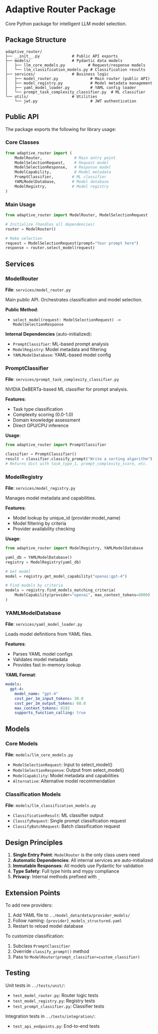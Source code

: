 # Adaptive Router Package

Core Python package for intelligent LLM model selection.

## Package Structure

```
adaptive_router/
├── __init__.py              # Public API exports
├── models/                  # Pydantic data models
│   ├── llm_core_models.py          # Request/response models
│   └── llm_classification_models.py # Classification results
├── services/                # Business logic
│   ├── model_router.py              # Main router (public API)
│   ├── model_registry.py            # Model metadata management
│   ├── yaml_model_loader.py         # YAML config loader
│   └── prompt_task_complexity_classifier.py  # ML classifier
└── utils/                   # Utilities
    └── jwt.py                       # JWT authentication
```

## Public API

The package exports the following for library usage:

### Core Classes

```python
from adaptive_router import (
    ModelRouter,              # Main entry point
    ModelSelectionRequest,    # Request model
    ModelSelectionResponse,   # Response model
    ModelCapability,          # Model metadata
    PromptClassifier,        # ML classifier
    YAMLModelDatabase,       # Model database
    ModelRegistry,           # Model registry
)
```

### Main Usage

```python
from adaptive_router import ModelRouter, ModelSelectionRequest

# Initialize (handles all dependencies)
router = ModelRouter()

# Make selection
request = ModelSelectionRequest(prompt="Your prompt here")
response = router.select_model(request)
```

## Services

### ModelRouter

**File**: `services/model_router.py`

Main public API. Orchestrates classification and model selection.

**Public Method**:
- `select_model(request: ModelSelectionRequest) -> ModelSelectionResponse`

**Internal Dependencies** (auto-initialized):
- `PromptClassifier`: ML-based prompt analysis
- `ModelRegistry`: Model metadata and filtering
- `YAMLModelDatabase`: YAML-based model config

### PromptClassifier

**File**: `services/prompt_task_complexity_classifier.py`

NVIDIA DeBERTa-based ML classifier for prompt analysis.

**Features**:
- Task type classification
- Complexity scoring (0.0-1.0)
- Domain knowledge assessment
- Direct GPU/CPU inference

**Usage**:
```python
from adaptive_router import PromptClassifier

classifier = PromptClassifier()
result = classifier.classify_prompt("Write a sorting algorithm")
# Returns dict with task_type_1, prompt_complexity_score, etc.
```

### ModelRegistry

**File**: `services/model_registry.py`

Manages model metadata and capabilities.

**Features**:
- Model lookup by unique_id (provider:model_name)
- Model filtering by criteria
- Provider availability checking

**Usage**:
```python
from adaptive_router import ModelRegistry, YAMLModelDatabase

yaml_db = YAMLModelDatabase()
registry = ModelRegistry(yaml_db)

# Get model
model = registry.get_model_capability("openai:gpt-4")

# Find models by criteria
models = registry.find_models_matching_criteria(
    ModelCapability(provider="openai", max_context_tokens=8000)
)
```

### YAMLModelDatabase

**File**: `services/yaml_model_loader.py`

Loads model definitions from YAML files.

**Features**:
- Parses YAML model configs
- Validates model metadata
- Provides fast in-memory lookup

**YAML Format**:
```yaml
models:
  gpt-4:
    model_name: "gpt-4"
    cost_per_1m_input_tokens: 30.0
    cost_per_1m_output_tokens: 60.0
    max_context_tokens: 8192
    supports_function_calling: true
```

## Models

### Core Models

**File**: `models/llm_core_models.py`

- `ModelSelectionRequest`: Input to select_model()
- `ModelSelectionResponse`: Output from select_model()
- `ModelCapability`: Model metadata and capabilities
- `Alternative`: Alternative model recommendation

### Classification Models

**File**: `models/llm_classification_models.py`

- `ClassificationResult`: ML classifier output
- `ClassifyRequest`: Single prompt classification request
- `ClassifyBatchRequest`: Batch classification request

## Design Principles

1. **Single Entry Point**: `ModelRouter` is the only class users need
2. **Automatic Dependencies**: All internal services are auto-initialized
3. **Immutable Responses**: All models use Pydantic for validation
4. **Type Safety**: Full type hints and mypy compliance
5. **Privacy**: Internal methods prefixed with `_`

## Extension Points

To add new providers:

1. Add YAML file to `../model_data/data/provider_models/`
2. Follow naming: `{provider}_models_structured.yaml`
3. Restart to reload model database

To customize classification:

1. Subclass `PromptClassifier`
2. Override `classify_prompt()` method
3. Pass to `ModelRouter(prompt_classifier=custom_classifier)`

## Testing

Unit tests in `../tests/unit/`:
- `test_model_router.py`: Router logic tests
- `test_model_registry.py`: Registry tests
- `test_prompt_classifier.py`: Classifier tests

Integration tests in `../tests/integration/`:
- `test_api_endpoints.py`: End-to-end tests
